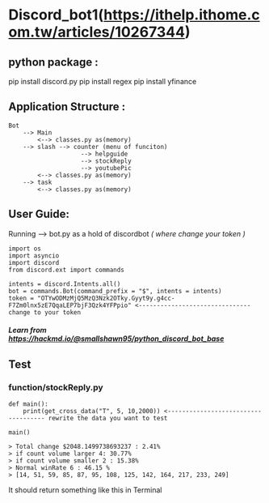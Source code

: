 # Discord_bot1(https://ithelp.ithome.com.tw/articles/10267344)

## python package :
pip install discord.py
pip install regex
pip install yfinance

## Application Structure :
```
Bot 
    --> Main 
        <--> classes.py as(memory)
    --> slash --> counter (menu of funciton) 
                    --> helpguide
                    --> stockReply
                    --> youtubePic
        <--> classes.py as(memory)
    --> task
        <--> classes.py as(memory)
```

## User Guide:
Running --> bot.py as a hold of discordbot *( where change your token )*
```
import os
import asyncio
import discord
from discord.ext import commands

intents = discord.Intents.all()
bot = commands.Bot(command_prefix = "$", intents = intents)
token = "OTYwODMzMjQ5MzQ3Nzk2OTky.Gyyt9y.g4cc-F7Zm0lnx5zE7QqaLEP7bjF3Qzk4YFPpio" <------------------------------- change to your token

```
##### Learn from https://hackmd.io/@smallshawn95/python_discord_bot_base 


## Test
### function/stockReply.py
```
def main():
    print(get_cross_data("T", 5, 10,2000)) <------------------------------------ rewrite the data you want to test

main()
```
```
> Total change $2048.1499738693237 : 2.41%
> if count volume larger 4: 30.77%
> if count volume smaller 2 : 15.38%
> Normal winRate 6 : 46.15 %
> [14, 51, 59, 85, 87, 95, 108, 125, 142, 164, 217, 233, 249]
```

It should return something like this in Terminal 
